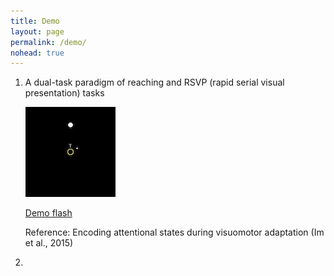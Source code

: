 ```yaml
---
title: Demo
layout: page
permalink: /demo/
nohead: true
---
```


1. A dual-task paradigm of reaching and RSVP (rapid serial visual presentation) tasks

   ![alt text](https://github.com/heeyeon-im/heeyeon-im.github.io/blob/master/images/Flash_logo.jpg)
   
   [Demo flash](../Flash.gif)
   
   Reference: Encoding attentional states during visuomotor adaptation (Im et al., 2015)

2. 





